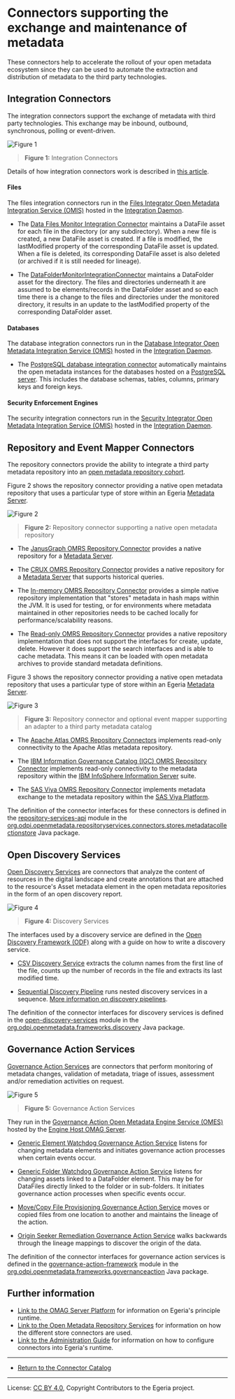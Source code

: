 <!-- SPDX-License-Identifier: CC-BY-4.0 -->
<!-- Copyright Contributors to the Egeria project. -->

# Connectors supporting the exchange and maintenance of metadata

These connectors help to accelerate the rollout of your open metadata
ecosystem since they can be used to automate the extraction and
distribution of metadata to the third party technologies.


## Integration Connectors

The integration connectors support the exchange of metadata with third party technologies.  This exchange
may be inbound, outbound, synchronous, polling or event-driven.

![Figure 1](integration-connectors.png)
> **Figure 1:** Integration Connectors

Details of how integration connectors work is
described in [this article](../../../open-metadata-implementation/governance-servers/integration-daemon-services/docs/integration-connector.md).

#### Files

The files integration connectors run in the 
[Files Integrator Open Metadata Integration Service (OMIS)](../../../open-metadata-implementation/integration-services/files-integrator)
hosted in the [Integration Daemon](../../../open-metadata-implementation/admin-services/docs/concepts/integration-daemon.md).

* The [Data Files Monitor Integration Connector](data-files-monitor-integration-connector.md)
  maintains a DataFile asset for each file in the directory (or any subdirectory).
  When a new file is created, a new DataFile asset is created.  If a file is modified, the lastModified property
  of the corresponding DataFile asset is updated.  When a file is deleted, its corresponding DataFile asset is also deleted 
  (or archived if it is still needed for lineage).

* The [DataFolderMonitorIntegrationConnector](data-folder-monitor-integration-connector.md)
  maintains a DataFolder asset for the directory.  The files and directories
  underneath it are assumed to be elements/records in the DataFolder asset and so each time there is a change to the
  files and directories under the monitored directory, it results in an update to the lastModified property
  of the corresponding DataFolder asset.

#### Databases

The database integration connectors run in the 
[Database Integrator Open Metadata Integration Service (OMIS)](../../../open-metadata-implementation/integration-services/database-integrator)
hosted in the [Integration Daemon](../../../open-metadata-implementation/admin-services/docs/concepts/integration-daemon.md).

* The [PostgreSQL database integration connector](https://github.com/odpi/egeria-database-connectors/tree/main/postgres-connector)
  automatically maintains the open metadata instances for the databases hosted on a [PostgreSQL server](https://www.postgresql.org).
  This includes the database schemas, tables, columns, primary keys and foreign keys.

#### Security Enforcement Engines

The security integration connectors run in the 
[Security Integrator Open Metadata Integration Service (OMIS)](../../../open-metadata-implementation/integration-services/security-integrator)
hosted in the [Integration Daemon](../../../open-metadata-implementation/admin-services/docs/concepts/integration-daemon.md).


## Repository and Event Mapper Connectors

The repository connectors provide the ability to integrate a third party metadata repository
into an [open metadata repository cohort](../../../open-metadata-implementation/repository-services/docs/open-metadata-repository-cohort.md).

Figure 2 shows the repository connector providing a native open metadata repository
that uses a particular type of store within an Egeria [Metadata Server](../../../open-metadata-implementation/admin-services/docs/concepts/metadata-server.md).

![Figure 2](native-repository-connector.png)
> **Figure 2:** Repository connector supporting a native open metadata repository


* The [JanusGraph OMRS Repository Connector](../../../open-metadata-implementation/adapters/open-connectors/repository-services-connectors/open-metadata-collection-store-connectors/graph-repository-connector)
  provides a native repository for a [Metadata Server](../../../open-metadata-implementation/admin-services/docs/concepts/metadata-server.md).
  
* The [CRUX OMRS Repository Connector](https://github.com/odpi/egeria-connector-crux)
  provides a native repository for a [Metadata Server](../../../open-metadata-implementation/admin-services/docs/concepts/metadata-server.md) that supports historical queries.
  
* The [In-memory OMRS Repository Connector](../../../open-metadata-implementation/adapters/open-connectors/repository-services-connectors/open-metadata-collection-store-connectors/inmemory-repository-connector)
  provides a simple native repository implementation that "stores" metadata in hash maps within the JVM. 
  It is used for testing, or for environments where metadata maintained in other repositories
  needs to be cached locally for performance/scalability reasons.

* The [Read-only OMRS Repository Connector](../../../open-metadata-implementation/adapters/open-connectors/repository-services-connectors/open-metadata-collection-store-connectors/inmemory-repository-connector)
  provides a native repository implementation 
  that does not support the interfaces for create, update, delete.  However it does support the search interfaces
  and is able to cache metadata.  This means it can be loaded with open metadata archives to provide
  standard metadata definitions.
  

Figure 3 shows the repository connector providing a native open metadata repository
that uses a particular type of store within an Egeria [Metadata Server](../../../open-metadata-implementation/admin-services/docs/concepts/metadata-server.md).

![Figure 3](adapter-repository-connector.png)
> **Figure 3:** Repository connector and optional event mapper supporting an adapter to a third party metadata catalog

* The [Apache Atlas OMRS Repository Connectors](https://github.com/odpi/egeria-connector-hadoop-ecosystem) 
  implements read-only connectivity to the Apache Atlas metadata repository.
  
* The [IBM Information Governance Catalog (IGC) OMRS Repository Connector](https://github.com/odpi/egeria-connector-ibm-information-server)
  implements read-only connectivity to the metadata repository within the 
  [IBM InfoSphere Information Server](https://www.ibm.com/analytics/information-server) suite.

* The [SAS Viya OMRS Repository Connector](https://github.com/odpi/egeria-connector-sas-viya)
  implements metadata exchange to the metadata repository within the 
  [SAS Viya Platform](https://support.sas.com/en/software/sas-viya.html).
  
The definition of the connector interfaces for these connectors is
defined in the [repository-services-api](../../../open-metadata-implementation/repository-services/repository-services-apis) module
in the
[org.odpi.openmetadata.repositoryservices.connectors.stores.metadatacollectionstore](https://github.com/odpi/egeria/tree/master/open-metadata-implementation/repository-services/repository-services-apis/src/main/java/org/odpi/openmetadata/repositoryservices/connectors/stores/metadatacollectionstore) Java package.


## Open Discovery Services

[Open Discovery Services](../../../open-metadata-implementation/frameworks/open-discovery-framework/docs/discovery-service.md) 
are connectors that analyze the content of resources in the digital landscape and create annotations
that are attached to the resource's Asset metadata element in the open metadata repositories in the form of an open discovery report.

![Figure 4](discovery-service.png)
> **Figure 4:** Discovery Services

The interfaces used by a discovery service are defined in
the [Open Discovery Framework (ODF)](../../../open-metadata-implementation/frameworks/open-discovery-framework)
along with a guide on how to write a discovery service.

* [CSV Discovery Service](../../../open-metadata-implementation/adapters/open-connectors/discovery-service-connectors)
  extracts the column names from the first line of the file, counts up the number of records in the file
  and extracts its last modified time.
  
* [Sequential Discovery Pipeline](../../../open-metadata-implementation/adapters/open-connectors/discovery-service-connectors)
  runs nested discovery services in a sequence. 
  [More information on discovery pipelines](../../../open-metadata-implementation/frameworks/open-discovery-framework/docs/discovery-pipeline.md).

The definition of the connector interfaces for discovery services is
defined in the [open-discovery-services](../../../open-metadata-implementation/frameworks/open-discovery-framework) module
in the
[org.odpi.openmetadata.frameworks.discovery](https://github.com/odpi/egeria/tree/master/open-metadata-implementation/frameworks/open-discovery-framework/src/main/java/org/odpi/openmetadata/frameworks/discovery) Java package.
   

## Governance Action Services

[Governance Action Services](../../../open-metadata-implementation/frameworks/governance-action-framework/docs/governance-action-service.md) 
are connectors that perform monitoring of metadata changes, validation of metadata, triage of issues, 
assessment and/or remediation activities on request.


![Figure 5](governance-action-service.png)
> **Figure 5:** Governance Action Services

They run in the
[Governance Action Open Metadata Engine Service (OMES)](../../../open-metadata-implementation/engine-services/governance-action)
hosted by the
[Engine Host OMAG Server](../../../open-metadata-implementation/admin-services/docs/concepts/engine-host.md).

* [Generic Element Watchdog Governance Action Service](generic-element-watchdog-governance-action-service.md)
  listens for changing metadata elements and initiates governance action processes when certain events occur.
  
* [Generic Folder Watchdog Governance Action Service](generic-folder-watchdog-governance-action-service.md)
  listens for changing assets linked to a DataFolder element.  This may be for DataFiles directly linked to the folder or
  in sub-folders.  It initiates governance action processes when specific events occur.
  
* [Move/Copy File Provisioning Governance Action Service](move-copy-file-provisioning-governance-action-service.md)
  moves or copied files from one location to another and maintains the lineage of the action.
  
* [Origin Seeker Remediation Governance Action Service](origin-seeker-remediation-governance-action-service.md) walks
  backwards through the lineage mappings to discover the origin of the data.

The definition of the connector interfaces for governance action services is
defined in the [governance-action-framework](../../../open-metadata-implementation/frameworks/governance-action-framework) module
in the
[org.odpi.openmetadata.frameworks.governanceaction](https://github.com/odpi/egeria/tree/master/open-metadata-implementation/frameworks/governance-action-framework/src/main/java/org/odpi/openmetadata/frameworks/governanceaction) Java package.
   


## Further information

* [Link to the OMAG Server Platform](../../../open-metadata-implementation/admin-services/docs/concepts/omag-server-platform.md) for information on Egeria's principle runtime.
* [Link to the Open Metadata Repository Services](../../../open-metadata-implementation/repository-services/docs) for information on how the different store connectors are used.
* [Link to the Administration Guide](../../../open-metadata-implementation/admin-services/docs/user) for information on how to configure connectors into Egeria's runtime.


----

* [Return to the Connector Catalog](.)


----
License: [CC BY 4.0](https://creativecommons.org/licenses/by/4.0/),
Copyright Contributors to the Egeria project.